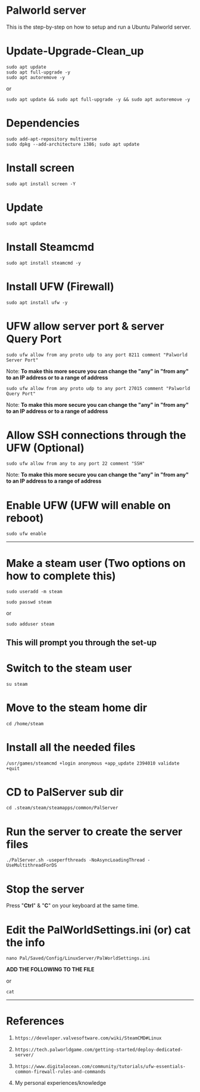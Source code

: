 # Palworld server
This is the step-by-step on how to setup and run a Ubuntu Palworld server.
# Update-Upgrade-Clean_up
    sudo apt update
    sudo apt full-upgrade -y
    sudo apt autoremove -y
or

    sudo apt update && sudo apt full-upgrade -y && sudo apt autoremove -y

# Dependencies
    sudo add-apt-repository multiverse
    sudo dpkg --add-architecture i386; sudo apt update
# Install screen
    sudo apt install screen -Y
# Update
    sudo apt update
# Install Steamcmd
    sudo apt install steamcmd -y
# Install UFW (Firewall)
    sudo apt install ufw -y
# UFW allow server port & server Query Port
    sudo ufw allow from any proto udp to any port 8211 comment "Palworld Server Port"
Note: **To make this more secure you can change the "any" in "from any" to an IP address or to a range of address**

    sudo ufw allow from any proto udp to any port 27015 comment "Palworld Query Port"

Note: **To make this more secure you can change the "any" in "from any" to an IP address or to a range of address**
# Allow SSH connections through the UFW (Optional)
    sudo ufw allow from any to any port 22 comment "SSH"

Note: **To make this more secure you can change the "any" in "from any" to an IP address to a range of address**
# Enable UFW (UFW will enable on reboot)
    sudo ufw enable
--------------------------------------------------------------------------------
# Make a steam user (Two options on how to complete this)
    sudo useradd -m steam

    sudo passwd steam

or

    sudo adduser steam 
This will prompt you through the set-up
-------------------------------------------------------------------------------
# Switch to the steam user
    su steam
# Move to the steam home dir
    cd /home/steam
# Install all the needed files
    /usr/games/steamcmd +login anonymous +app_update 2394010 validate +quit
# CD to PalServer sub dir
    cd .steam/steam/steamapps/common/PalServer
# Run the server to create the server files
    ./PalServer.sh -useperfthreads -NoAsyncLoadingThread -UseMultithreadForDS
# Stop the server
Press "**Ctrl**" & "**C**" on your keyboard at the same time.
# Edit the PalWorldSettings.ini **(or)** cat the info
    nano Pal/Saved/Config/LinuxServer/PalWorldSettings.ini
**ADD THE FOLLOWING TO THE FILE**

or

    cat 







-------------------------------------------------------------------------------
# References
1.     https://developer.valvesoftware.com/wiki/SteamCMD#Linux
2.     https://tech.palworldgame.com/getting-started/deploy-dedicated-server/
3.     https://www.digitalocean.com/community/tutorials/ufw-essentials-common-firewall-rules-and-commands
4. My personal experiences/knowledge 
